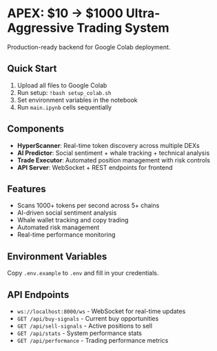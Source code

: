 # APEX: $10 → $1000 Ultra-Aggressive Trading System

Production-ready backend for Google Colab deployment.

## Quick Start

1. Upload all files to Google Colab
2. Run setup: `!bash setup_colab.sh`
3. Set environment variables in the notebook
4. Run `main.ipynb` cells sequentially

## Components

- **HyperScanner**: Real-time token discovery across multiple DEXs
- **AI Predictor**: Social sentiment + whale tracking + technical analysis
- **Trade Executor**: Automated position management with risk controls
- **API Server**: WebSocket + REST endpoints for frontend

## Features

- Scans 1000+ tokens per second across 5+ chains
- AI-driven social sentiment analysis
- Whale wallet tracking and copy trading
- Automated risk management
- Real-time performance monitoring

## Environment Variables

Copy `.env.example` to `.env` and fill in your credentials.

## API Endpoints

- `ws://localhost:8000/ws` - WebSocket for real-time updates
- `GET /api/buy-signals` - Current buy opportunities
- `GET /api/sell-signals` - Active positions to sell
- `GET /api/stats` - System performance stats
- `GET /api/performance` - Trading performance metrics
